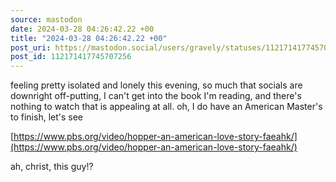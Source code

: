 ```yaml
---
source: mastodon
date: 2024-03-28 04:26:42.22 +00
title: "2024-03-28 04:26:42.22 +00"
post_uri: https://mastodon.social/users/gravely/statuses/112171417745707256
post_id: 112171417745707256
---
```

feeling pretty isolated and lonely this evening, so much that socials are downright off-putting, I can't get into the book I'm reading, and there's nothing to watch that is appealing at all. oh, I do have an American Master's to finish, let's see

[https://www.pbs.org/video/hopper-an-american-love-story-faeahk/](https://www.pbs.org/video/hopper-an-american-love-story-faeahk/)

ah, christ, this guy!?


